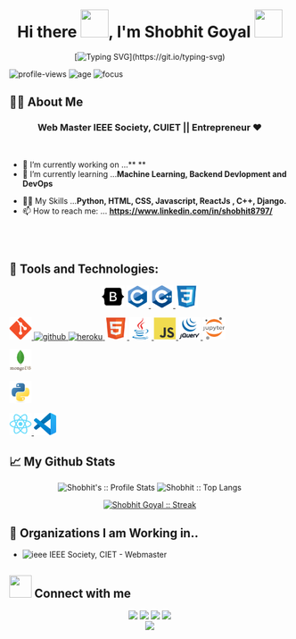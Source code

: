 <a href="https://icons8.com/icon/n9d0Hm43JCPK/link"></a>

<div align="center">
<h1>Hi there <img src="https://media.giphy.com/media/WUlplcMpOCEmTGBtBW/giphy.gif" width="50px" height="50px">, I'm Shobhit Goyal <img src="https://media.giphy.com/media/hvRJCLFzcasrR4ia7z/giphy.gif" width="50px" height="50px"></h1>
<!-- aka [<a href="https://www.shobhit.tech">shobhit</a>]   -->

[![Typing SVG](https://readme-typing-svg.herokuapp.com?font=Robot-Bold&size=30&color=4EDC4E&center=true&vCenter=true&width=900&height=110&lines=Tech+Enthusiast;Python+Lover+❤️;)](https://git.io/typing-svg)

</div>

![profile-views](https://komarev.com/ghpvc/?username=shobhit8797&color=blueviolet)
![age](https://img.shields.io/badge/age-20-blue)
![focus](https://img.shields.io/badge/focus-ML/DataAnalysis-brightgreen)
<!-- ![living](https://img.shields.io/badge/living-Dhanbad-3c9) -->

## 🙋‍♂️ About Me

<center>
<h3> Web Master IEEE Society, CUIET || Entrepreneur ❤ </h3>
</center>
<br>

- 🔭 I’m currently working on ...** **
- 🌱 I’m currently learning ...**Machine Learning, Backend Devlopment and DevOps**
<!-- - 💬 Ask me about ...**Python, ReactJs** -->
- 👨‍💻 My Skills ...**Python, HTML, CSS, Javascript, ReactJs , C++, Django.**
- 📫 How to reach me: ... **https://www.linkedin.com/in/shobhit8797/**

<br>
<br>

## 🚀 Tools and Technologies:

<p align="center">
<a href="https://getbootstrap.com" target="_blank"><img src="https://raw.githubusercontent.com/devicons/devicon/master/icons/bootstrap/bootstrap-plain.svg" alt="bootstrap" width="40" height="40"/></a>
<a href="https://devdocs.io/c/" target="_blank"> <img src="https://raw.githubusercontent.com/devicons/devicon/master/icons/c/c-original.svg" alt="c" width="40" height="40"/> </a>
<a href="http://www.cppreference.com/" target="_blank"> <img src="https://raw.githubusercontent.com/devicons/devicon/master/icons/cplusplus/cplusplus-original.svg" alt="cplusplus" width="40" height="40"/> </a>
<a href="https://www.w3schools.com/css/" target="_blank"> <img src="https://raw.githubusercontent.com/devicons/devicon/master/icons/css3/css3-original.svg" alt="css3" width="40" height="40"/> </a>

</a><a href="https://git-scm.com/" target="_blank"> <img src="https://raw.githubusercontent.com/devicons/devicon/master/icons/git/git-original.svg" alt="git" width="40" height="40"/> </a>
</a><a href="https://github.com/" target="_blank"> <img src="https://github.githubassets.com/images/modules/logos_page/GitHub-Mark.png" alt="github" width="40" height="40"/> </a>
<a href="https://heroku.com" target="_blank"> <img src="https://www.vectorlogo.zone/logos/heroku/heroku-icon.svg" alt="heroku" width="40" height="40"/> </a>
</a><a href="https://www.w3schools.com/html/" target="_blank"> <img src="https://raw.githubusercontent.com/devicons/devicon/master/icons/html5/html5-original.svg" alt="html5" width="40" height="40"/> </a>
</a><a href="https://www.java.com" target="_blank"> <img src="https://raw.githubusercontent.com/devicons/devicon/master/icons/java/java-original.svg" alt="java" width="40" height="40"/> </a>
</a><a href="https://www.w3schools.com/js/" target="_blank"> <img src="https://raw.githubusercontent.com/devicons/devicon/master/icons/javascript/javascript-original.svg" alt="javascript" width="40" height="40"/> </a>
</a><a href="https://www.jquery.com" target="_blank"> <img src="https://raw.githubusercontent.com/devicons/devicon/master/icons/jquery/jquery-original-wordmark.svg" alt="jquery" width="40" height="40"/> </a>
</a><a href="https://jupyter.org/" target="_blank"> <img src="https://raw.githubusercontent.com/devicons/devicon/master/icons/jupyter/jupyter-original-wordmark.svg" alt="jupyter" width="40" height="40"/> </a>

</a><a href="https://mongodb.com/" target="_blank"> <img src="https://raw.githubusercontent.com/devicons/devicon/master/icons/mongodb/mongodb-original-wordmark.svg" alt="mongodb" width="40" height="40"/> </a>
<!-- </a><a href="https://nextjs.org/" target="_blank"> <img src="https://raw.githubusercontent.com/devicons/devicon/master/icons/nextjs/nextjs-original.svg" alt="nextjs" width="40" height="40"/> </a> -->
<!-- </a><a href="https://nodejs.org/" target="_blank"> <img src="https://raw.githubusercontent.com/devicons/devicon/master/icons/nodejs/nodejs-original.svg" alt="nodejs" width="40" height="40"/> </a> -->
<!-- </a><a href="https://npmjs.io/" target="_blank"> <img src="https://raw.githubusercontent.com/devicons/devicon/master/icons/npm/npm-original-wordmark.svg" alt="npm" width="40" height="40"/> </a> -->
</a><a href="https://python.org/" target="_blank"> <img src="https://raw.githubusercontent.com/devicons/devicon/master/icons/python/python-original.svg" alt="python" width="40" height="40"/> </a>
<!-- <a href="https://postman.com" target="_blank"> <img src="https://www.vectorlogo.zone/logos/getpostman/getpostman-icon.svg" alt="postman" width="40" height="40"/> </a> -->
</a><a href="https://reactjs.org/" target="_blank"> <img src="https://raw.githubusercontent.com/devicons/devicon/master/icons/react/react-original.svg" alt="react" width="40" height="40"/> </a>
</a><a href="https://code.visualstudio.com/" target="_blank"> <img src="https://raw.githubusercontent.com/devicons/devicon/master/icons/vscode/vscode-original.svg" alt="vscode" width="40" height="40"/> </a>
<!-- </a><a href="https://webpack.js.org/" target="_blank"> <img src="https://raw.githubusercontent.com/devicons/devicon/master/icons/webpack/webpack-original.svg" alt="webpack" width="40" height="40"/> </a> -->
</p>

## 📈 **My Github Stats**

<p align="center">
<img height="180em" src="https://github-readme-stats.vercel.app/api?username=shobhit8797&theme=blue-green&show_icons=true&hide_border=true&count_private=true" alt="Shobhit's :: Profile Stats" />
<img height="180em" src="https://github-readme-stats.vercel.app/api/top-langs/?username=shobhit8797&langs_count=8&theme=tokyonight&layout=compact&hide_border=true" alt="Shobhit :: Top Langs" />
</p>

<div align="center">
  
[![Shobhit Goyal :: Streak](http://github-readme-streak-stats.herokuapp.com?user=shobhit8797&theme=merko&date_format=M%20j%5B%2C%20Y%5D)](http://github-readme-streak-stats.herokuapp.com?user=shobhit8797&theme=merko&date_format=M%20j%5B%2C%20Y%5D)
  
</div>

## 💫 Organizations I am Working in..

- <img src="./ieee.png" width="40" height="40" alt="ieee"> IEEE Society, CIET - Webmaster

## <img src="https://img.icons8.com/fluency/48/000000/link.png" width="40" height="40"/> Connect with me

<p align="center">
<!-- <a href="https://www.shobhit.tech" target="_blank"><img src="https://img.shields.io/badge/Website-292D32?style=for-the-badge&logo=internetexplorer&logoColor=33FF00"></a>  -->
<a href="https://api.whatsapp.com/send?phone=+918797055441&amp;text=Hi there! :)" target="_blank"><img src="https://img.shields.io/badge/WhatsApp-25D366?style=for-the-badge&logo=whatsapp&logoColor=white"></a>  
<a href="mailto:shobhit8797@gmail.com" target="_blank"><img src="https://img.shields.io/badge/Gmail-ff1744?style=for-the-badge&logo=gmail&logoColor=white"></a> 
<a href="https://www.instagram.com/shobhitgoyal02" target="_blank"><img src="https://img.shields.io/badge/Instagram-E4405F?style=for-the-badge&logo=instagram&logoColor=white"></a>
<!-- <a href="https://twitter.com/shobhit8797" target="_blank"><img src="https://img.shields.io/badge/Twitter-1DA1F2?style=for-the-badge&logo=twitter&logoColor=white"></a>  -->
<a href="https://www.linkedin.com/in/shobhit-goyal-014b131b8/" target="_blank"><img src="https://img.shields.io/badge/LinkedIn-0077B5?style=for-the-badge&logo=linkedin&logoColor=white"></a> 
<br>
<a href="https://github.com/shobhit8797" target="_blank"><img src="https://img.shields.io/badge/GitHub-100000?style=for-the-badge&logo=github&logoColor=white"></a> 
<!-- <a href="https://leetcode.com/shobhitgoyal/" target="_blank"><img src="https://img.shields.io/badge/-LeetCode-FFA116?style=for-the-badge&logo=LeetCode&logoColor=black"></a> -->
</p>
